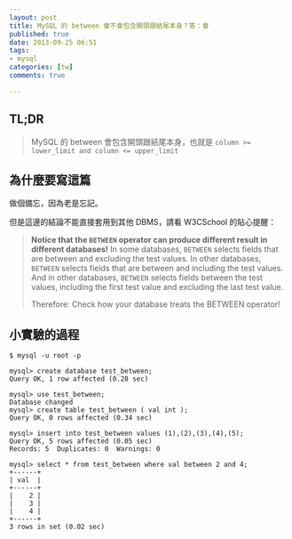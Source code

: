 ```yaml
---
layout: post
title: MySQL 的 between 會不會包含開頭跟結尾本身？答：會
published: true
date: 2013-09-25 06:51
tags:
- mysql
categories: [tw]
comments: true

---
```

## TL;DR

> MySQL 的 between 會包含開頭跟結尾本身，也就是 `column >= lower_limit and column <= upper_limit`

## 為什麼要寫這篇

做個備忘，因為老是忘記。

但是這邊的結論不能直接套用到其他 DBMS，請看 W3CSchool 的貼心提醒：

> **Notice that the `BETWEEN` operator can produce different result in different databases!**
> In some databases, `BETWEEN` selects fields that are between and excluding the test values.
> In other databases, `BETWEEN` selects fields that are between and including the test values.
> And in other databases, `BETWEEN` selects fields between the test values, including the first test value and excluding the last test value.
>
> Therefore: Check how your database treats the BETWEEN operator!

## 小實驗的過程

```
$ mysql -u root -p

mysql> create database test_between;
Query OK, 1 row affected (0.28 sec)

mysql> use test_between;
Database changed
mysql> create table test_between ( val int );
Query OK, 0 rows affected (0.34 sec)

mysql> insert into test_between values (1),(2),(3),(4),(5);
Query OK, 5 rows affected (0.05 sec)
Records: 5  Duplicates: 0  Warnings: 0

mysql> select * from test_between where val between 2 and 4;
+------+
| val  |
+------+
|    2 |
|    3 |
|    4 |
+------+
3 rows in set (0.02 sec)
```
